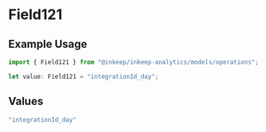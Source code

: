 # Field121

## Example Usage

```typescript
import { Field121 } from "@inkeep/inkeep-analytics/models/operations";

let value: Field121 = "integrationId_day";
```

## Values

```typescript
"integrationId_day"
```